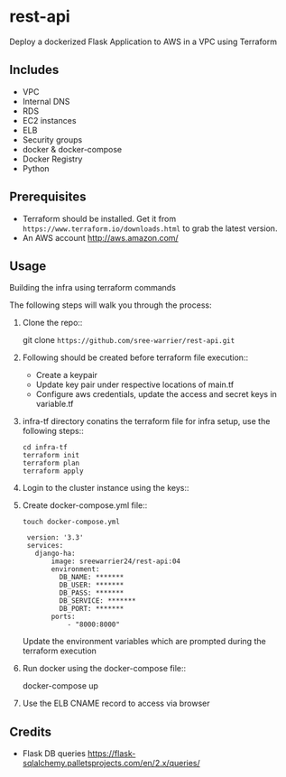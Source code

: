 # rest-api

Deploy a dockerized Flask Application to AWS in a VPC using Terraform

Includes
--------

* VPC
* Internal DNS
* RDS
* EC2 instances
* ELB
* Security groups
* docker & docker-compose
* Docker Registry
* Python

Prerequisites
-------------

* Terraform should be installed. Get it from `https://www.terraform.io/downloads.html` to grab the latest version.
* An AWS account http://aws.amazon.com/

Usage
-----

Building the infra using terraform commands

The following steps will walk you through the process:

1. Clone the repo::

      git clone `https://github.com/sree-warrier/rest-api.git`

2. Following should be created before terraform file execution::

    - Create a keypair
    - Update key pair under respective locations of main.tf
    - Configure aws credentials, update the access and secret keys in variable.tf

3. infra-tf directory conatins the terraform file for infra setup, use the following steps::

      ```
      cd infra-tf
      terraform init
      terraform plan
      terraform apply
      ```


4. Login to the cluster instance using the keys::

5. Create docker-compose.yml file::

    ```touch docker-compose.yml```

        version: '3.3'
        services:
          django-ha:
              image: sreewarrier24/rest-api:04
              environment:
                DB_NAME: *******
                DB_USER: *******
                DB_PASS: *******
                DB_SERVICE: *******
                DB_PORT: *******
              ports:
                  - "8000:8000"

   Update the environment variables which are prompted during the terraform execution

6. Run docker using the docker-compose file::

      docker-compose up

7. Use the ELB CNAME record to access via browser

## Credits

* Flask DB queries https://flask-sqlalchemy.palletsprojects.com/en/2.x/queries/
